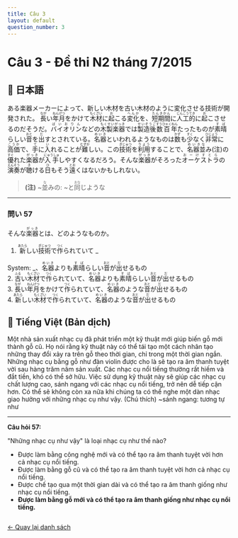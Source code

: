 ```yaml
---
title: Câu 3
layout: default
question_number: 3
---
```


# Câu 3 - Đề thi N2 tháng 7/2015
## 📖 日本語

ある楽器メーカーによって、新しい木材を古い木材のように変化させる技術が開発された。
<ruby>長<rt>なが</rt></ruby>い<ruby>年月<rt>ねんげつ</rt></ruby>をかけて<ruby>木材<rt>もくざい</rt></ruby>に<ruby>起<rt>お</rt></ruby>こる<ruby>変化<rt>へんか</rt></ruby>を、<ruby>短期間<rt>たんきかん</rt></ruby>に<ruby>人工的<rt>じんこうてき</rt></ruby>に<ruby>起<rt>お</rt></ruby>こさせるのだそうだ。<ruby>バイオリン<rt>ばいおりん</rt></ruby>などの<ruby>木製楽器<rt>もくせいがっき</rt></ruby>では<ruby>製造後<rt>せいぞうご</rt></ruby><ruby>数百年<rt>すうひゃくねん</rt></ruby>たったものが<ruby>素晴<rt>すば</rt></ruby>らしい<ruby>音<rt>おと</rt></ruby>を<ruby>出<rt>だ</rt></ruby>すとされている。<ruby>名器<rt>めいき</rt></ruby>といわれるようなものは<ruby>数<rt>かず</rt></ruby>も<ruby>少<rt>すく</rt></ruby>なく<ruby>非常<rt>ひじょう</rt></ruby>に<ruby>高価<rt>こうか</rt></ruby>で、<ruby>手<rt>て</rt></ruby>に<ruby>入<rt>い</rt></ruby>れることが<ruby>難<rt>むずか</rt></ruby>しい。この<ruby>技術<rt>ぎじゅつ</rt></ruby>を<ruby>利用<rt>りよう</rt></ruby>することで、<ruby>名器並<rt>めいきな</rt></ruby>み(注)の<ruby>優<rt>すぐ</rt></ruby>れた<ruby>楽器<rt>がっき</rt></ruby>が<ruby>入手<rt>にゅうしゅ</rt></ruby>しやすくなるだろう。そんな<ruby>楽器<rt>がっき</rt></ruby>がそろった<ruby>オーケストラ<rt>おーけすとら</rt></ruby>の<ruby>演奏<rt>えんそう</rt></ruby>が<ruby>聴<rt>き</rt></ruby>ける<ruby>日<rt>ひ</rt></ruby>もそう<ruby>遠<rt>とお</rt></ruby>くはないかもしれない。

> **(注)** ~<ruby>並<rt>な</rt></ruby>みの: ~と<ruby>同<rt>おな</rt></ruby>じような

---

### 問い 57  
そんな<ruby>楽器<rt>がっき</rt></ruby>とは、どのようなものか。  

1. <ruby>新<rt>あたら</rt></ruby>しい<ruby>技術<rt>ぎじゅつ</rt></ruby>で<ruby>作<rt>つく</rt></ruby>られていて _

System: _、<ruby>名器<rt>めいき</rt></ruby>よりも<ruby>素晴<rt>すば</rt></ruby>らしい<ruby>音<rt>おと</rt></ruby>が<ruby>出<rt>だ</rt></ruby>せるもの  
2. <ruby>古<rt>ふる</rt></ruby>い<ruby>木材<rt>もくざい</rt></ruby>で<ruby>作<rt>つく</rt></ruby>られていて、<ruby>名器<rt>めいき</rt></ruby>よりも<ruby>素晴<rt>すば</rt></ruby>らしい<ruby>音<rt>おと</rt></ruby>が<ruby>出<rt>だ</rt></ruby>せるもの  
3. <ruby>長<rt>なが</rt></ruby>い<ruby>年月<rt>ねんげつ</rt></ruby>をかけて<ruby>作<rt>つく</rt></ruby>られていて、<ruby>名器<rt>めいき</rt></ruby>のような<ruby>音<rt>おと</rt></ruby>が<ruby>出<rt>だ</rt></ruby>せるもの  
4. <ruby>新<rt>あたら</rt></ruby>しい<ruby>木材<rt>もくざい</rt></ruby>で<ruby>作<rt>つく</rt></ruby>られていて、<ruby>名器<rt>めいき</rt></ruby>のような<ruby>音<rt>おと</rt></ruby>が<ruby>出<rt>だ</rt></ruby>せるもの

## 📘 Tiếng Việt (Bản dịch)
Một nhà sản xuất nhạc cụ đã phát triển một kỹ thuật mới giúp biến gỗ mới thành gỗ cũ. Họ nói rằng kỹ thuật này có thể tái tạo một cách nhân tạo những thay đổi xảy ra trên gỗ theo thời gian, chỉ trong một thời gian ngắn.
Những nhạc cụ bằng gỗ như đàn violin được cho là sẽ tạo ra âm thanh tuyệt vời sau hàng trăm năm sản xuất. Các nhạc cụ nổi tiếng thường rất hiếm và đắt tiền, khó có thể sở hữu.
Việc sử dụng kỹ thuật này sẽ giúp các nhạc cụ chất lượng cao, sánh ngang với các nhạc cụ nổi tiếng, trở nên dễ tiếp cận hơn. Có thể sẽ không còn xa nữa khi chúng ta có thể nghe một dàn nhạc giao hưởng với những nhạc cụ như vậy.
(Chú thích) ~sánh ngang: tương tự như

---

**Câu hỏi 57:**

"Những nhạc cụ như vậy" là loại nhạc cụ như thế nào?

* Được làm bằng công nghệ mới và có thể tạo ra âm thanh tuyệt vời hơn cả nhạc cụ nổi tiếng.
* Được làm bằng gỗ cũ và có thể tạo ra âm thanh tuyệt vời hơn cả nhạc cụ nổi tiếng.
* Được chế tạo qua một thời gian dài và có thể tạo ra âm thanh giống như nhạc cụ nổi tiếng.
* **Được làm bằng gỗ mới và có thể tạo ra âm thanh giống như nhạc cụ nổi tiếng.**
<div style="margin-top: 2em;">
  <a href="/exam/n2/2015/">← Quay lại danh sách</a>
</div>